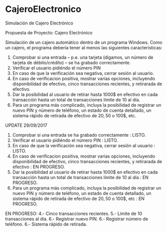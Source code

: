 # CajeroElectronico
Simulación de Cajero Electrónico

Propuesta de Proyecto: Cajero Electrónico

Simulación de un cajero automático dentro de un programa Windows. Como un cajero, el programa debería tener al menos las siguientes características:

1. Comprobar si una entrada – p.e. una tarjeta (digamos, un número de tarjeta de débito/crédito) – se ha grabado correctamente.
2. Verificar el usuario pidiéndo el número PIN
3. En caso de que la verificación sea negativa, cerrar sesión al usuario.
4. En caso de verificacion positiva, mostrar varias opciones, incluyendo disponibilidad de efectivo, cinco transacciones recientes, y retirarada de efectivo.
5. Dar la posibilidad al usuario de retirar hasta 1000$ en efectivo en cada transacción hasta un total de transacciones límite de 10 al día.
6. Para un programa más complicado, incluya la posibilidad de registrar un nuevo PIN y número de teléfono, un estado de cuenta detallado, un sistema rápido de retirada de efectivo de 20$, 50$ o 100$, etc.

UPDATE 29/09/2017
1. Comprobar si una entrada se ha grabado correctamente : LISTO.
2. Verificar el usuario pidiéndo el número PIN : LISTO.
3. En caso de que la verificación sea negativa, cerrar sesión al usuario : LISTO.
4. En caso de verificacion positiva, mostrar varias opciones, incluyendo disponibilidad de efectivo, cinco transacciones recientes, y retirarada de efectivo : EN PROGRESO.
5. Dar la posibilidad al usuario de retirar hasta 1000$ en efectivo en cada transacción hasta un total de transacciones límite de 10 al día : EN PROGRESO.
6. Para un programa más complicado, incluya la posibilidad de registrar un nuevo PIN y número de teléfono, un estado de cuenta detallado, un sistema rápido de retirada de efectivo de 20$, 50$ o 100$, etc : EN PROGRESO.

EN PROGRESO:
4.- Cinco transacciones recientes.
5.- Límite de 10 transacciones al día.
6.- Registrar nuevo PIN.
6.- Registrar número de teléfono.
6.- Sistema rápido de retirada.
